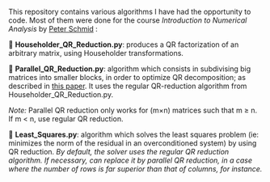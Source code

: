 This repository contains various algorithms I have had the opportunity to code. Most of them were done for the course *Introduction to Numerical Analysis* by [Peter Schmid](https://www.imperial.ac.uk/people/peter.schmid) :


:large_orange_diamond: **Householder_QR_Reduction.py**: produces a QR factorization of an arbitrary matrix, using Householder transformations.

:large_orange_diamond: **Parallel_QR_Reduction.py**: algorithm which consists in subdivising big matrices into smaller blocks, in order to optimize QR decomposition; as described in [this paper](https://web.stanford.edu/group/ctr/Summer/SP14/08_Transition_and_turbulence/08_sayadi.pdf). It uses the regular QR-reduction algorithm from Householder_QR_Reduction.py.

*Note:* Parallel QR reduction only works for (m×n) matrices such that m ≥ n. If m < n, use regular QR reduction.

:large_orange_diamond: **Least_Squares.py**: algorithm which solves the least squares problem (ie: minimizes the norm of the residual in an overconditioned system) by using QR reduction. 
*By default, the solver uses the regular QR reduction algorithm. If necessary, can replace it by parallel QR reduction, in a case where the number of rows is far superior than that of columns, for instance.*
